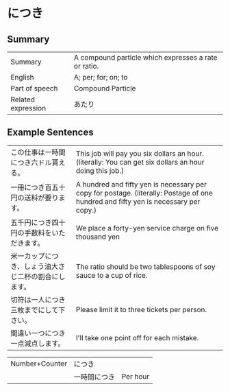 # につき

## Summary

<table><tr>   <td>Summary</td>   <td>A compound particle which expresses a rate or ratio.</td></tr><tr>   <td>English</td>   <td>A; per; for; on; to</td></tr><tr>   <td>Part of speech</td>   <td>Compound Particle</td></tr><tr>   <td>Related expression</td>   <td>あたり</td></tr></table>

## Example Sentences

<table><tr>   <td>この仕事は一時間につき六ドル貰える。</td>   <td>This job will pay you six dollars an hour. (literally: You can get six dollars an hour doing this job.)</td></tr><tr>   <td>一冊につき百五十円の送料が要ります。</td>   <td>A hundred and fifty yen is necessary per copy for postage. (literally: Postage of one hundred and fifty yen is necessary per copy.)</td></tr><tr>   <td>五千円につき四十円の手数料をいただきます。</td>   <td>We place a forty-yen service charge on five thousand yen</td></tr><tr>   <td>米一カップにつき、しょう油大さじ二杯の割合にします。</td>   <td>The ratio should be two tablespoons of soy sauce to a cup of rice.</td></tr><tr>   <td>切符は一人につき三枚までにして下さい。</td>   <td>Please limit it to three tickets per person.</td></tr><tr>   <td>間違い一つにつき一点減点します。</td>   <td>I'll take one point off for each mistake.</td></tr></table>

<table class="table"><tbody><tr class="tr head"><td class="td"><span class="bold">Number+Counter</span></td><td class="td"><span class="concept"></span><span>につき</span></td><td class="td"></td></tr><tr class="tr"><td class="td"></td><td class="td"><span class="concept">一時間</span><span>につき</span></td><td class="td"><span>Per hour</span></td></tr></tbody></table>

